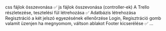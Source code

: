 css fájlok összevonása ✅
js fájlok összevonása (controller-ek)
A Trello részletezése, tesztelési fül létrehozása ✅
Adatbázis létrehozása
Regisztráció a két jelszó egyezésének ellenőrzése
Login, Regisztráció gomb valamit üzenjen ha megnyomom, váltson ablakot
Footer kicserélése ✅
...